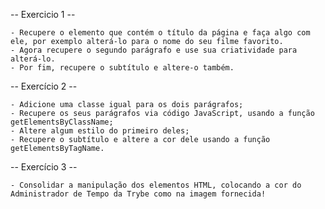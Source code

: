 -- Exercicio 1 --

    - Recupere o elemento que contém o título da página e faça algo com ele, por exemplo alterá-lo para o nome do seu filme favorito.
    - Agora recupere o segundo parágrafo e use sua criatividade para alterá-lo.
    - Por fim, recupere o subtítulo e altere-o também.

-- Exercício 2 --

    - Adicione uma classe igual para os dois parágrafos;
    - Recupere os seus parágrafos via código JavaScript, usando a função getElementsByClassName;
    - Altere algum estilo do primeiro deles;
    - Recupere o subtítulo e altere a cor dele usando a função getElementsByTagName.

-- Exercício 3 -- 

    - Consolidar a manipulação dos elementos HTML, colocando a cor do Administrador de Tempo da Trybe como na imagem fornecida!
